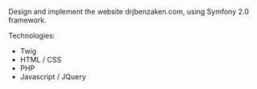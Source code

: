 Design and implement the website drjbenzaken.com, using Symfony 2.0 framework.

Technologies:
- Twig
- HTML / CSS
- PHP
- Javascript / JQuery
